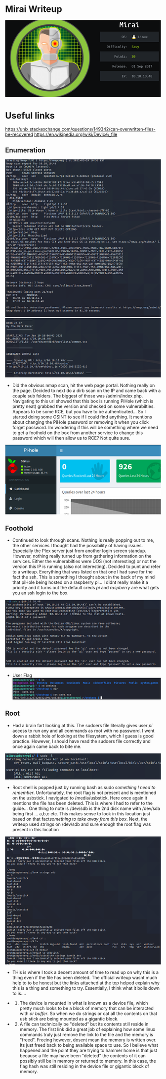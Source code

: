 # Mirai Writeup
![mirai](files/mirai.png)

# Useful links 
https://unix.stackexchange.com/questions/149342/can-overwritten-files-be-recovered
https://en.wikipedia.org/wiki/Device\_file

## Enumeration
![nmap](files/nmap.png)
![dirb](files/dirb.png)
- Did the obvious nmap scan, hit the web page portal. Nothing really on the page. 
Decided to next do a dirb scan on the IP and came back with a couple sub folders. The
biggest of those was /admin/index.php. Navigating to this url showed that this box is 
running PiHole (which is pretty neat) grabbed the version and checked on some vulnerabilties.
Appears to be some RCE, but you have to be authenticated... So I started doing some OSINT to 
see if I could find anything. It mentions about changing the PiHole password or removing it 
when you click forget password. Im wondering if this will be something where we need to get 
a foothold on the box from another service to change this password which will then allow us to RCE?
Not quite sure.

![admin](files/admin_page.png)

## Foothold
- Continued to look through scans. Nothing is really popping out to me, the other services
I thought had the possibility of having issues. Especially the Plex server just from another login
screen standup. However, nothing really turned up from gathering information on the services.
Either the vulnerabilties were DOS (not interesting) or not the version this IP is running (also
not interesting). Decided to punt and refer to a writeup. Everything that was listed on that one I had
save for the fact the ssh. This is something I thought about in the back of my mind that piHole being
hosted on a raspberry pi... I didnt really make it a priority and it turns out the default creds *pi*
and *raspberry* are what gets you an ssh login to the box.

![ssh](files/ssh.png)

- User Flag
![user](files/user.png)


## Root
- Had a brain fart looking at this. The sudoers file literally gives user *pi* access 
to run any and all commands as root with no password. I went down a rabbit hole of looking at the 
filesystem, which I guess is good practice. However, I should have read the sudoers file correctly
and once again came back to bite me.

![sudoers](files/sudoers.png)
- Root shell is popped just by running bash as sudo *something I need to remember*. Unfortunately,
the root flag is not present and is mentioned on the usbstick. I navigated to /media/usbstick. Here 
once again it mentions the file has been deleted. This is where I had to refer to the guide...
One thing to note is /dev/sdb is the 2nd disk name with /dev/sda being first ... a,b,c etc. This 
makes sense to look in this location just based on that fact*something to take away from this box*. 
Next, the writeup used strings on /dev/sdb and sure enough the root flag was present in this location

![root](files/root.png)
- THis is where I took a decent amount of time to read up on why this is a thing even if the file has been 
deleted. The official writeup wasnt much help to to be honest but the links attached at the top helped 
explain why this is a thing and something to try. Essentially, I think what it boils down to is....

- 1. The device is mounted in what is known as a device file, which pretty much looks to be a block of memory
that can be interacted with *or buffer*. So when we do strings or cat all the contents on that usb stick are 
being mounted as a gigantic block.

- 2. A file can technically be "deleted" but its contents still reside in memory. The first link did a great
job of explaining how some linux commands truly just remove the link to the file and the memory is "freed".
Freeing however, dosent mean the memory is written over. Its just freed back to being available space to use.
So I believe what happened and the point they are trying to hammer home is that just because a file may have been
"deleted" the contents of it can possibly still be in memory or returned to memory. In this case, the flag hash
was still residing in the device file or gigantic block of memory.
